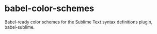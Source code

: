 # babel-color-schemes

Babel-ready color schemes for the Sublime Text syntax definitions plugin, babel-sublime.
